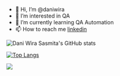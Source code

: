 - 👋 Hi, I’m @daniwira
- 👀 I’m interested in QA
- 🌱 I’m currently learning QA Automation
- 📫 How to reach me 
     <a href="https://www.linkedin.com/in/dani-wira-sasmita/" rel="nofollow">linkedin</a>
     
![Dani Wira Sasmita's GitHub stats](https://github-readme-stats.vercel.app/api?username=daniwira&show_icons=true&theme=transparent)

[![Top Langs](https://github-readme-stats.vercel.app/api/top-langs/?username=daniwira&layout=compact)](https://github.com/anuraghazra/github-readme-stats)

![](https://komarev.com/ghpvc/?username=daniwira&label=Profile+views)

<!---
daniwira/daniwira is a ✨ special ✨ repository because its `README.md` (this file) appears on your GitHub profile.
You can click the Preview link to take a look at your changes.
--->
